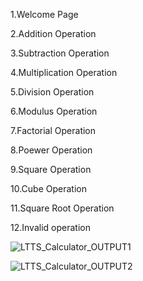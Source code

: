 1.Welcome Page 

2.Addition Operation

3.Subtraction Operation

4.Multiplication Operation

5.Division Operation

6.Modulus Operation

7.Factorial Operation

8.Poewer Operation

9.Square Operation

10.Cube Operation

11.Square Root Operation

12.Invalid operation



![LTTS_Calculator_OUTPUT1](https://user-images.githubusercontent.com/82263269/114737033-3ff14900-9d64-11eb-833e-649073fc4ce3.PNG)

![LTTS_Calculator_OUTPUT2](https://user-images.githubusercontent.com/82263269/114737225-7038e780-9d64-11eb-8dc0-2a5460760603.PNG)
